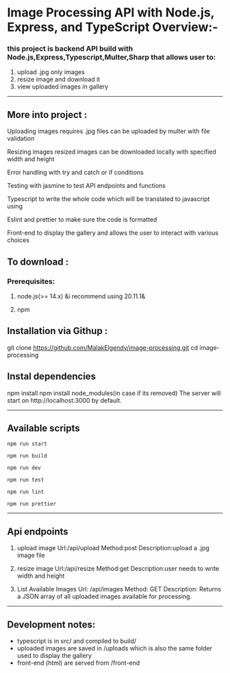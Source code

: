 # Image Processing API with Node.js, Express, and TypeScript Overview:-

### this project is backend API build with Node.js,Express,Typescript,Multer,Sharp that allows user to:

1. upload .jpg only images
2. resize image and download it
3. view uploaded images in gallery

---

## More into project :
 Uploading images requires .jpg files can be uploaded by multer with file validation 

 Resizing images resized images can be downloaded locally with specified width and height 

 Error handling with try and catch or if conditions

 Testing with jasmine to test API endpoints and functions

 Typescript to write the whole code which will be translated to javascript using <npm run build>

 Eslint and prettier to make sure the code is formatted 

 Front-end to display the gallery and allows the user to interact with various choices

## To download :

### Prerequisites:
1. node.js(>= 14.x) &i recommend using 20.11.1&

2. npm

## Installation via Githup :
 git clone https://github.com/MalakElgendy/image-processing.git
 cd image-processing

## Instal dependencies
 npm install
 npm install node_modules(in case if its removed)
 The server will start on http://localhost:3000 by default.

---

## Available scripts

```npm run start``` <run the compiled js server>

```npm run build``` <compile ts to js>

```npm run dev``` <run nodemon>

```npm run test``` <run jasmine tests>

```npm run lint``` <run eslint checks>

```npm run prettier``` <to fix the format>

---

## Api endpoints

1. upload image
Url:/api/upload
Method:post
Description:upload a .jpg image file

2. resize image
Url:/api/resize
Method:get
Description:user needs to write width and height 

3. List Available Images
Url: /api/images
Method: GET
Description: Returns a JSON array of all uploaded images available for processing.

---

## Development notes:
* typescript is in src/ and compiled to build/
* uploaded images are saved in /uploads which is also the same folder used to display the gallery
* front-end (html) are served from /front-end 
